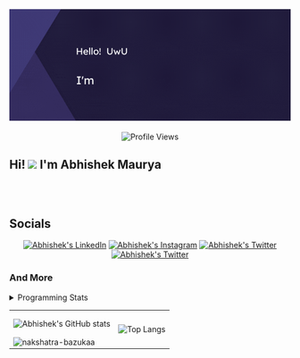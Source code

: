 <div align="center">
  <picture>
    <img alt="Hero Image" src="HeroImage1.gif" width="600">
  </picture>
  <br>
  <br>
  <img src="https://komarev.com/ghpvc/?username=abhishek-maurya7&style=flat&color=brightgreen" alt="Profile Views">
</div>

<div id="about">
  <h2>Hi! <img src="https://media.giphy.com/media/hvRJCLFzcasrR4ia7z/giphy.gif" width="25"> I'm Abhishek Maurya</h2>
</div>
<br><br>
<div id="socials">
  <h2>Socials</h2>
  <div align="center">
    <a href="https://www.linkedin.com/in/abhishekmaurya1"><img src="https://img.shields.io/static/v1?label=LinkedIn&message=@abhishek-maurya1&logo=LinkedIn&style=flat&color=blue" alt="Abhishek's LinkedIn"></a>
    <a href="https://www.instagram.com/me_abhishekmaurya"><img src="https://img.shields.io/static/v1?label=Instagram&message=@_me_abhishekmaurya_&logo=Instagram&style=flat&color=ff007f" alt="Abhishek's Instagram"></a>
    <a href="https://twitter.com/_Newbie_10"><img src="https://img.shields.io/static/v1?label=Twitter&message=@_Newbie_10&logo=Twitter&style=flat&color=1DA1F2"
                                                  alt="Abhishek's Twitter"></a>
    <a href="mailto:janardanmaurya238@gmail.com"><img src="https://img.shields.io/static/v1?label=Gmail&message=janardanmaurya238@gmail.com&logo=Gmail&style=flat&color=red"
                                                      alt="Abhishek's Twitter"></a>
  </div>
</div>

### And More
<details>
  <summary>Programming Stats</summary>
  <br>

  [![wakatime](https://wakatime.com/badge/user/2840aa63-e969-409c-954a-8bef84dc2f5e.svg)](https://wakatime.com/@2840aa63-e969-409c-954a-8bef84dc2f5e)

  ![Abhishek's GitHub stats](https://github-readme-stats.vercel.app/api?username=abhishek-maurya7&theme=github_dark&show_icons=true)

  ![Top Langs](https://github-readme-stats.vercel.app/api/top-langs/?username=abhishek-maurya7&layout=compact&theme=github_dark)

  ![Abhishek's wakatime stats](https://github-readme-stats.vercel.app/api/wakatime?username=abhishek_maurya&theme=github_dark)
  <br><br>
</details>

<table border="0" cellspacing="0" cellpadding="0">
  <tr>
    <td>
      
![Abhishek's GitHub stats](https://github-readme-stats.vercel.app/api?username=abhishek-maurya7&theme=github_dark&show_icons=true)

<img style="width: 50%;" align="center" src="https://github-readme-streak-stats.herokuapp.com/?user=nakshatra-bazukaa&theme=nord" alt="nakshatra-bazukaa">

</td>
<td>
      
![Top Langs](https://github-readme-stats.vercel.app/api/top-langs/?username=abhishek-maurya7&layout=compact&theme=github_dark)

</td>
  </tr>
</table>
<!--
**abhishek-maurya7/abhishek-maurya7** is a ✨ _special_ ✨ repository because its `README.md` (this file) appears on your GitHub profile.

Here are some ideas to get you started:

- 🔭 I’m currently working on ...
- 🌱 I’m currently learning ...
- 👯 I’m looking to collaborate on ...
- 🤔 I’m looking for help with ...
- 💬 Ask me about ...
- 📫 How to reach me: ...
- 😄 Pronouns: ...
- ⚡ Fun fact: ...
-->
